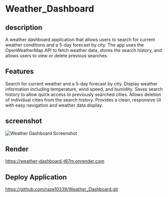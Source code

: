 # Weather_Dashboard

## description

A weather dashboard application that allows users to search for current weather conditions and a 5-day forecast by city. The app uses the OpenWeatherMap API to fetch weather data, stores the search history, and allows users to view or delete previous searches.

## Features

Search for current weather and a 5-day forecast by city.
Display weather information including temperature, wind speed, and humidity.
Saves search history to allow quick access to previously searched cities.
Allows deletion of individual cities from the search history.
Provides a clean, responsive UI with easy navigation and weather data display.

## screenshot

![Weather Dashboard Screenshot](./assets/weather_dashboard_screenshot.png)

## Render

https://weather-dashboard-t87m.onrender.com

## Deploy Application

https://github.com/raze10339/Weather_Dashboard.git

